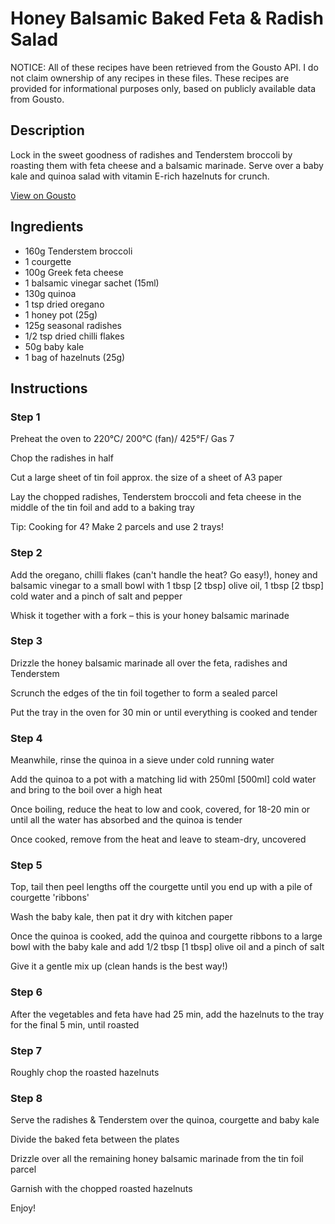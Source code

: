 # Honey Balsamic Baked Feta & Radish Salad

NOTICE: All of these recipes have been retrieved from the Gousto API. I do not claim ownership of any recipes in these files. These recipes are provided for informational purposes only, based on publicly available data from Gousto.

## Description

Lock in the sweet goodness of radishes and Tenderstem broccoli by roasting them with feta cheese and a balsamic marinade. Serve over a baby kale and quinoa salad with vitamin E-rich hazelnuts for crunch.

[View on Gousto](https://www.gousto.co.uk/recipes/cookbook/honey-balsamic-baked-feta-radish-salad)

## Ingredients

- 160g Tenderstem broccoli
- 1 courgette
- 100g Greek feta cheese
- 1 balsamic vinegar sachet (15ml)
- 130g quinoa
- 1 tsp dried oregano
- 1 honey pot (25g)
- 125g seasonal radishes
- 1/2 tsp dried chilli flakes
- 50g baby kale
- 1 bag of hazelnuts (25g)

## Instructions


### Step 1

Preheat the oven to 220°C/ 200°C (fan)/ 425°F/ Gas 7

Chop the radishes in half

Cut a large sheet of tin foil approx. the size of a sheet of A3 paper

Lay the chopped radishes, Tenderstem broccoli and feta cheese in the middle of the tin foil and add to a baking tray

Tip: Cooking for 4? Make 2 parcels and use 2 trays!


### Step 2

Add the oregano, chilli flakes (can't handle the heat? Go easy!), honey and balsamic vinegar to a small bowl with 1 tbsp <span class="text-danger">[2 tbsp] </span>olive oil, 1 tbsp <span class="text-danger">[2 tbsp]</span> cold water and a pinch of salt and pepper

Whisk it together with a fork – this is your honey balsamic marinade


### Step 3

Drizzle the honey balsamic marinade all over the feta, radishes and Tenderstem

Scrunch the edges of the tin foil together to form a sealed parcel

Put the tray in the oven for 30 min or until everything is cooked and tender


### Step 4

Meanwhile, rinse the quinoa in a sieve under cold running water

Add the quinoa to a pot with a matching lid with 250ml<span class="text-danger"> [500ml] </span>cold water and bring to the boil over a high heat

Once boiling, reduce the heat to low and cook, covered, for 18-20 min or until all the water has absorbed and the quinoa is tender

Once cooked, remove from the heat and leave to steam-dry, uncovered


### Step 5

Top, tail then peel lengths off the courgette until you end up with a pile of courgette 'ribbons'

Wash the baby kale, then pat it dry with kitchen paper

Once the quinoa is cooked, add the quinoa and courgette ribbons to a large bowl with the baby kale and add 1/2 tbsp <span class="text-danger">[1 tbsp] </span>olive oil and a pinch of salt

Give it a gentle mix up (clean hands is the best way!)


### Step 6

After the vegetables and feta have had 25 min, add the hazelnuts to the tray for the final 5 min, until roasted


### Step 7

Roughly chop the roasted hazelnuts

### Step 8

Serve the radishes & Tenderstem over the quinoa, courgette and baby kale

Divide the baked feta between the plates

Drizzle over all the remaining honey balsamic marinade from the tin foil parcel

Garnish with the chopped roasted hazelnuts

Enjoy!

